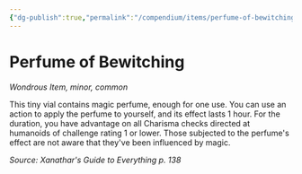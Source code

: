 ```yaml
---
{"dg-publish":true,"permalink":"/compendium/items/perfume-of-bewitching-xge/","tags":["compendium/src/5e/xge","item/rarity/common","item/tier/minor","item/wondrous"]}
---
```


# Perfume of Bewitching
*Wondrous Item, minor, common*  


This tiny vial contains magic perfume, enough for one use. You can use an action to apply the perfume to yourself, and its effect lasts 1 hour. For the duration, you have advantage on all Charisma checks directed at humanoids of challenge rating 1 or lower. Those subjected to the perfume's effect are not aware that they've been influenced by magic.

*Source: Xanathar's Guide to Everything p. 138*